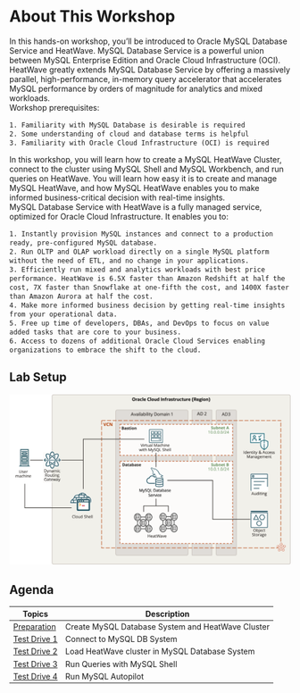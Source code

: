 # About This Workshop
In this hands-on workshop, you’ll be introduced to Oracle MySQL Database Service and HeatWave. MySQL Database Service is a powerful union between MySQL Enterprise Edition and Oracle Cloud Infrastructure (OCI). HeatWave greatly extends MySQL Database Service by offering a massively parallel, high-performance, in-memory query accelerator that accelerates MySQL performance by orders of magnitude for analytics and mixed workloads.  
Workshop prerequisites:

    1. Familiarity with MySQL Database is desirable is required
    2. Some understanding of cloud and database terms is helpful
    3. Familiarity with Oracle Cloud Infrastructure (OCI) is required
    
 In this workshop, you will learn how to create a MySQL HeatWave Cluster, connect to the cluster using MySQL Shell and MySQL Workbench, and run queries on HeatWave. You will learn how easy it is to create and manage MySQL HeatWave, and how MySQL HeatWave enables you to make informed business-critical decision with real-time insights. \
 MySQL Database Service with HeatWave is a fully managed service, optimized for Oracle Cloud Infrastructure. It enables you to:

    1. Instantly provision MySQL instances and connect to a production ready, pre-configured MySQL database.
    2. Run OLTP and OLAP workload directly on a single MySQL platform without the need of ETL, and no change in your applications.
    3. Efficiently run mixed and analytics workloads with best price performance. HeatWave is 6.5X faster than Amazon Redshift at half the cost, 7X faster than Snowflake at one-fifth the cost, and 1400X faster than Amazon Aurora at half the cost.
    4. Make more informed business decision by getting real-time insights from your operational data.
    5. Free up time of developers, DBAs, and DevOps to focus on value added tasks that are core to your business.
    6. Access to dozens of additional Oracle Cloud Services enabling organizations to embrace the shift to the cloud.

## Lab Setup
![Image of picture1](https://github.com/tripplea-sg/Heatwave_Workshop_Feb2022/blob/main/Images/heatwave-bastion-architecture-compute.png)

## Agenda
|Topics|Description|
|----|----|
| [Preparation](Chapter1) | Create MySQL Database System and HeatWave Cluster
| [Test Drive 1](Chapter2) | Connect to MySQL DB System
| [Test Drive 2](Chapter3) | Load HeatWave cluster in MySQL Database System
| [Test Drive 3](Chapter4) | Run Queries with MySQL Shell
| [Test Drive 4](Chapter5) | Run MySQL Autopilot

